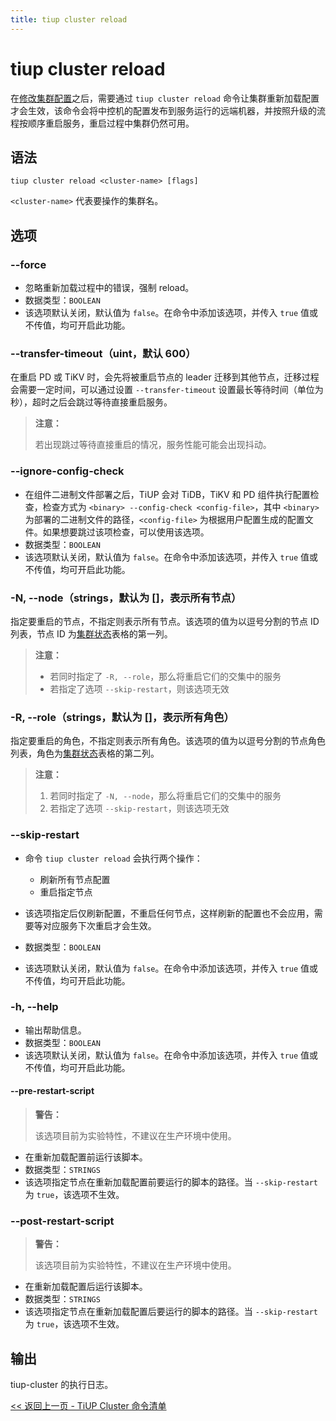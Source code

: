 ```yaml
---
title: tiup cluster reload
---
```


# tiup cluster reload

在[修改集群配置](/tiup/tiup-component-cluster-edit-config.md)之后，需要通过 `tiup cluster reload` 命令让集群重新加载配置才会生效，该命令会将中控机的配置发布到服务运行的远端机器，并按照升级的流程按顺序重启服务，重启过程中集群仍然可用。

## 语法

```shell
tiup cluster reload <cluster-name> [flags]
```

`<cluster-name>` 代表要操作的集群名。

## 选项

### --force

- 忽略重新加载过程中的错误，强制 reload。
- 数据类型：`BOOLEAN`
- 该选项默认关闭，默认值为 `false`。在命令中添加该选项，并传入 `true` 值或不传值，均可开启此功能。

### --transfer-timeout（uint，默认 600）

在重启 PD 或 TiKV 时，会先将被重启节点的 leader 迁移到其他节点，迁移过程会需要一定时间，可以通过设置 `--transfer-timeout` 设置最长等待时间（单位为秒），超时之后会跳过等待直接重启服务。

> **注意：**
>
> 若出现跳过等待直接重启的情况，服务性能可能会出现抖动。

### --ignore-config-check

- 在组件二进制文件部署之后，TiUP 会对 TiDB，TiKV 和 PD 组件执行配置检查，检查方式为 `<binary> --config-check <config-file>`，其中 `<binary>` 为部署的二进制文件的路径，`<config-file>` 为根据用户配置生成的配置文件。如果想要跳过该项检查，可以使用该选项。
- 数据类型：`BOOLEAN`
- 该选项默认关闭，默认值为 `false`。在命令中添加该选项，并传入 `true` 值或不传值，均可开启此功能。

### -N, --node（strings，默认为 []，表示所有节点）

指定要重启的节点，不指定则表示所有节点。该选项的值为以逗号分割的节点 ID 列表，节点 ID 为[集群状态](/tiup/tiup-component-cluster-display.md)表格的第一列。

> **注意：**
>
> + 若同时指定了 `-R, --role`，那么将重启它们的交集中的服务
> + 若指定了选项 `--skip-restart`，则该选项无效

### -R, --role（strings，默认为 []，表示所有角色）

指定要重启的角色，不指定则表示所有角色。该选项的值为以逗号分割的节点角色列表，角色为[集群状态](/tiup/tiup-component-cluster-display.md)表格的第二列。

> **注意：**
>
> 1. 若同时指定了 `-N, --node`，那么将重启它们的交集中的服务
> 2. 若指定了选项 `--skip-restart`，则该选项无效

### --skip-restart

- 命令 `tiup cluster reload` 会执行两个操作：

    - 刷新所有节点配置
    - 重启指定节点

- 该选项指定后仅刷新配置，不重启任何节点，这样刷新的配置也不会应用，需要等对应服务下次重启才会生效。
- 数据类型：`BOOLEAN`
- 该选项默认关闭，默认值为 `false`。在命令中添加该选项，并传入 `true` 值或不传值，均可开启此功能。

### -h, --help

- 输出帮助信息。
- 数据类型：`BOOLEAN`
- 该选项默认关闭，默认值为 `false`。在命令中添加该选项，并传入 `true` 值或不传值，均可开启此功能。

#### --pre-restart-script

> **警告：**
>
> 该选项目前为实验特性，不建议在生产环境中使用。

- 在重新加载配置前运行该脚本。
- 数据类型：`STRINGS`
- 该选项指定节点在重新加载配置前要运行的脚本的路径。当 `--skip-restart` 为 `true`，该选项不生效。

### --post-restart-script

> **警告：**
>
> 该选项目前为实验特性，不建议在生产环境中使用。

- 在重新加载配置后运行该脚本。
- 数据类型：`STRINGS`
- 该选项指定节点在重新加载配置后要运行的脚本的路径。当 `--skip-restart` 为 `true`，该选项不生效。

## 输出

tiup-cluster 的执行日志。

[<< 返回上一页 - TiUP Cluster 命令清单](/tiup/tiup-component-cluster.md#命令清单)